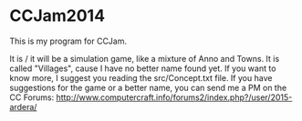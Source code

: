 CCJam2014
=========

This is my program for CCJam.

It is / it will be a simulation game, like a mixture of Anno and Towns. 
It is called "Villages", cause I have no better name found yet. If you want to know more,
I suggest you reading the src/Concept.txt file. If you have suggestions for the game or a better name, you
can send me a PM on the CC Forums: http://www.computercraft.info/forums2/index.php?/user/2015-ardera/
